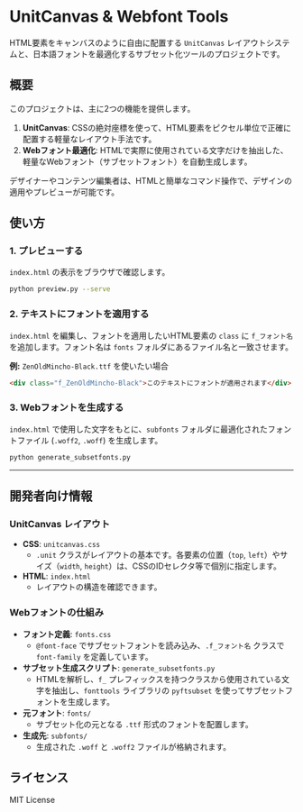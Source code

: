 # UnitCanvas & Webfont Tools

HTML要素をキャンバスのように自由に配置する `UnitCanvas` レイアウトシステムと、日本語フォントを最適化するサブセット化ツールのプロジェクトです。

## 概要

このプロジェクトは、主に2つの機能を提供します。

1.  **UnitCanvas**: CSSの絶対座標を使って、HTML要素をピクセル単位で正確に配置する軽量なレイアウト手法です。
2.  **Webフォント最適化**: HTMLで実際に使用されている文字だけを抽出した、軽量なWebフォント（サブセットフォント）を自動生成します。

デザイナーやコンテンツ編集者は、HTMLと簡単なコマンド操作で、デザインの適用やプレビューが可能です。

## 使い方

### 1. プレビューする

`index.html` の表示をブラウザで確認します。

```bash
python preview.py --serve
```

### 2. テキストにフォントを適用する

`index.html` を編集し、フォントを適用したいHTML要素の `class` に `f_フォント名` を追加します。フォント名は `fonts` フォルダにあるファイル名と一致させます。

**例:** `ZenOldMincho-Black.ttf` を使いたい場合

```html
<div class="f_ZenOldMincho-Black">このテキストにフォントが適用されます</div>
```

### 3. Webフォントを生成する

`index.html` で使用した文字をもとに、`subfonts` フォルダに最適化されたフォントファイル (`.woff2`, `.woff`) を生成します。

```bash
python generate_subsetfonts.py
```

---

## 開発者向け情報

### UnitCanvas レイアウト

-   **CSS**: `unitcanvas.css`
    -   `.unit` クラスがレイアウトの基本です。各要素の位置（`top`, `left`）やサイズ（`width`, `height`）は、CSSのIDセレクタ等で個別に指定します。
-   **HTML**: `index.html`
    -   レイアウトの構造を確認できます。

### Webフォントの仕組み

-   **フォント定義**: `fonts.css`
    -   `@font-face` でサブセットフォントを読み込み、`.f_フォント名` クラスで `font-family` を定義しています。
-   **サブセット生成スクリプト**: `generate_subsetfonts.py`
    -   HTMLを解析し、`f_` プレフィックスを持つクラスから使用されている文字を抽出し、`fonttools` ライブラリの `pyftsubset` を使ってサブセットフォントを生成します。
-   **元フォント**: `fonts/`
    -   サブセット化の元となる `.ttf` 形式のフォントを配置します。
-   **生成先**: `subfonts/`
    -   生成された `.woff` と `.woff2` ファイルが格納されます。

## ライセンス

MIT License
